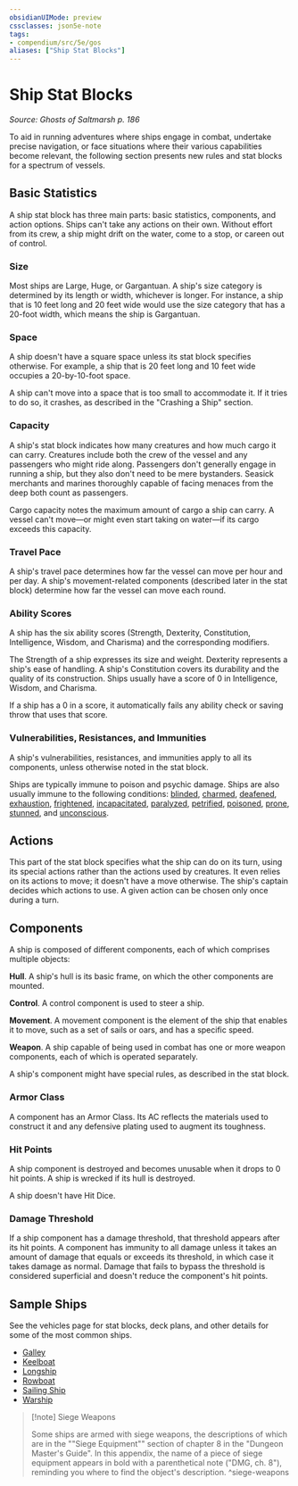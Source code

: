 ```yaml
---
obsidianUIMode: preview
cssclasses: json5e-note
tags:
- compendium/src/5e/gos
aliases: ["Ship Stat Blocks"]
---
```

# Ship Stat Blocks
*Source: Ghosts of Saltmarsh p. 186* 

To aid in running adventures where ships engage in combat, undertake precise navigation, or face situations where their various capabilities become relevant, the following section presents new rules and stat blocks for a spectrum of vessels.

## Basic Statistics

A ship stat block has three main parts: basic statistics, components, and action options. Ships can't take any actions on their own. Without effort from its crew, a ship might drift on the water, come to a stop, or careen out of control.

### Size

Most ships are Large, Huge, or Gargantuan. A ship's size category is determined by its length or width, whichever is longer. For instance, a ship that is 10 feet long and 20 feet wide would use the size category that has a 20-foot width, which means the ship is Gargantuan.

### Space

A ship doesn't have a square space unless its stat block specifies otherwise. For example, a ship that is 20 feet long and 10 feet wide occupies a 20-by-10-foot space.

A ship can't move into a space that is too small to accommodate it. If it tries to do so, it crashes, as described in the "Crashing a Ship" section.

### Capacity

A ship's stat block indicates how many creatures and how much cargo it can carry. Creatures include both the crew of the vessel and any passengers who might ride along. Passengers don't generally engage in running a ship, but they also don't need to be mere bystanders. Seasick merchants and marines thoroughly capable of facing menaces from the deep both count as passengers.

Cargo capacity notes the maximum amount of cargo a ship can carry. A vessel can't move—or might even start taking on water—if its cargo exceeds this capacity.

### Travel Pace

A ship's travel pace determines how far the vessel can move per hour and per day. A ship's movement-related components (described later in the stat block) determine how far the vessel can move each round.

### Ability Scores

A ship has the six ability scores (Strength, Dexterity, Constitution, Intelligence, Wisdom, and Charisma) and the corresponding modifiers.

The Strength of a ship expresses its size and weight. Dexterity represents a ship's ease of handling. A ship's Constitution covers its durability and the quality of its construction. Ships usually have a score of 0 in Intelligence, Wisdom, and Charisma.

If a ship has a 0 in a score, it automatically fails any ability check or saving throw that uses that score.

### Vulnerabilities, Resistances, and Immunities

A ship's vulnerabilities, resistances, and immunities apply to all its components, unless otherwise noted in the stat block.

Ships are typically immune to poison and psychic damage. Ships are also usually immune to the following conditions: [blinded](/Systems/5e/rules/conditions.md#blinded), [charmed](/Systems/5e/rules/conditions.md#charmed), [deafened](/Systems/5e/rules/conditions.md#deafened), [exhaustion](/Systems/5e/rules/conditions.md#exhaustion), [frightened](/Systems/5e/rules/conditions.md#frightened), [incapacitated](/Systems/5e/rules/conditions.md#incapacitated), [paralyzed](/Systems/5e/rules/conditions.md#paralyzed), [petrified](/Systems/5e/rules/conditions.md#petrified), [poisoned](/Systems/5e/rules/conditions.md#poisoned), [prone](/Systems/5e/rules/conditions.md#prone), [stunned](/Systems/5e/rules/conditions.md#stunned), and [unconscious](/Systems/5e/rules/conditions.md#unconscious).

## Actions

This part of the stat block specifies what the ship can do on its turn, using its special actions rather than the actions used by creatures. It even relies on its actions to move; it doesn't have a move otherwise. The ship's captain decides which actions to use. A given action can be chosen only once during a turn.

## Components

A ship is composed of different components, each of which comprises multiple objects:

**Hull**. A ship's hull is its basic frame, on which the other components are mounted.

**Control**. A control component is used to steer a ship.

**Movement**. A movement component is the element of the ship that enables it to move, such as a set of sails or oars, and has a specific speed.

**Weapon**. A ship capable of being used in combat has one or more weapon components, each of which is operated separately.

A ship's component might have special rules, as described in the stat block.

### Armor Class

A component has an Armor Class. Its AC reflects the materials used to construct it and any defensive plating used to augment its toughness.

### Hit Points

A ship component is destroyed and becomes unusable when it drops to 0 hit points. A ship is wrecked if its hull is destroyed.

A ship doesn't have Hit Dice.

### Damage Threshold

If a ship component has a damage threshold, that threshold appears after its hit points. A component has immunity to all damage unless it takes an amount of damage that equals or exceeds its threshold, in which case it takes damage as normal. Damage that fails to bypass the threshold is considered superficial and doesn't reduce the component's hit points.

## Sample Ships

See the vehicles page for stat blocks, deck plans, and other details for some of the most common ships.

- [Galley](/Systems/5e/vehicles/galley.md)  
- [Keelboat](/Systems/5e/vehicles/keelboat.md)  
- [Longship](/Systems/5e/vehicles/longship.md)  
- [Rowboat](/Systems/5e/vehicles/rowboat.md)  
- [Sailing Ship](/Systems/5e/vehicles/sailing-ship.md)  
- [Warship](/Systems/5e/vehicles/warship.md)  

> [!note] Siege Weapons
> 
> Some ships are armed with siege weapons, the descriptions of which are in the ""Siege Equipment"" section of chapter 8 in the "Dungeon Master's Guide". In this appendix, the name of a piece of siege equipment appears in bold with a parenthetical note ("DMG, ch. 8"), reminding you where to find the object's description.
^siege-weapons